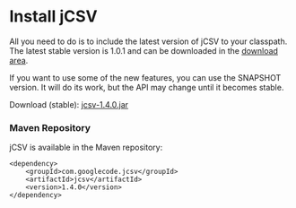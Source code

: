 # Install jCSV #

All you need to do is to include the latest version of jCSV to your classpath.
The latest stable version is 1.0.1 and can be downloaded in the [download area](http://code.google.com/p/jcsv/downloads/list).

If you want to use some of the new features, you can use the SNAPSHOT version. It will do its work, but the API may change until it becomes stable.

Download (stable): [jcsv-1.4.0.jar](http://code.google.com/p/jcsv/downloads/detail?name=jcsv-1.4.0.jar&can=2&q=)

### Maven Repository ###
jCSV is available in the Maven repository:
```
<dependency>
	<groupId>com.googlecode.jcsv</groupId>
	<artifactId>jcsv</artifactId>
	<version>1.4.0</version>
</dependency>
```
